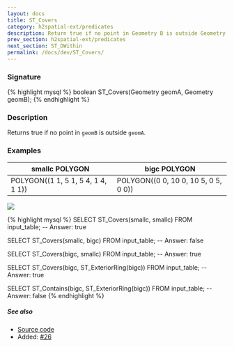 ```yaml
---
layout: docs
title: ST_Covers
category: h2spatial-ext/predicates
description: Return true if no point in Geometry B is outside Geometry A
prev_section: h2spatial-ext/predicates
next_section: ST_DWithin
permalink: /docs/dev/ST_Covers/
---
```


### Signature

{% highlight mysql %}
boolean ST_Covers(Geometry geomA, Geometry geomB);
{% endhighlight %}

### Description

Returns true if no point in `geomB` is outside `geomA`.

### Examples

| smallc POLYGON | bigc POLYGON |
| ----|---- |
| POLYGON((1 1, 5 1, 5 4, 1 4, 1 1)) | POLYGON((0 0, 10 0, 10 5, 0 5, 0 0)) |

<img class="displayed" src="../ST_Covers.png"/>

{% highlight mysql %}
SELECT ST_Covers(smallc, smallc) FROM input_table;
-- Answer:    true

SELECT ST_Covers(smallc, bigc) FROM input_table;
-- Answer:    false

SELECT ST_Covers(bigc, smallc) FROM input_table;
-- Answer:    true

SELECT ST_Covers(bigc, ST_ExteriorRing(bigc)) FROM input_table;
-- Answer:    true

SELECT ST_Contains(bigc, ST_ExteriorRing(bigc)) FROM input_table;
-- Answer:    false
{% endhighlight %}

##### See also

* <a href="https://github.com/irstv/H2GIS/blob/master/h2spatial-ext/src/main/java/org/h2gis/h2spatialext/function/spatial/predicates/ST_Covers.java" target="_blank">Source code</a>
* Added: <a href="https://github.com/irstv/H2GIS/pull/26" target="_blank">#26</a>

